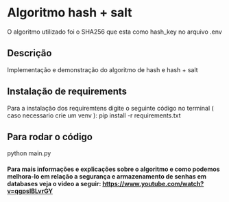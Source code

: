 # Algoritmo hash + salt

O algoritmo utilizado foi o SHA256 que esta como hash_key no arquivo .env

## Descrição

Implementação e demonstração do algoritmo de hash e hash + salt

## Instalação de requirements

Para a instalação dos requiremtens digite o seguinte código no terminal ( caso necessario crie um venv ): pip install -r requirements.txt

## Para rodar o código

python main.py

#### Para mais informações e explicações sobre o algoritmo e como podemos melhora-lo em relação a segurança e armazenamento de senhas em databases veja o video a seguir: https://www.youtube.com/watch?v=qgpsIBLvrGY
